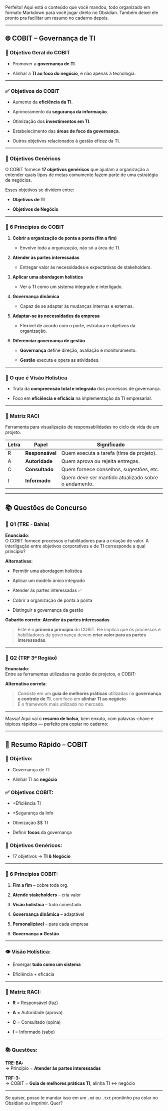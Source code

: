 Perfeito! Aqui está o conteúdo que você mandou, todo organizado em formato Markdown para você jogar direto no Obsidian. Também deixei ele pronto pra facilitar um resumo no caderno depois.

---

## 🌐 COBIT – Governança de TI

### 🎯 Objetivo Geral do COBIT

- Promover a **governança de TI**.
    
- Alinhar a **TI ao foco do negócio**, e não apenas à tecnologia.
    

---

### ✅ Objetivos do COBIT

- Aumento da **eficiência da TI**.
    
- Aprimoramento da **segurança da informação**.
    
- Otimização dos **investimentos em TI**.
    
- Estabelecimento das **áreas de foco da governança**.
    
- Outros objetivos relacionados à gestão eficaz da TI.
    

---

### 📌 Objetivos Genéricos

O COBIT fornece **17 objetivos genéricos** que ajudam a organização a entender quais tipos de metas comumente fazem parte de uma estratégia de negócios.

Esses objetivos se dividem entre:

- **Objetivos de TI**
    
- **Objetivos de Negócio**
    

---

### 🔑 6 Princípios do COBIT

1. **Cobrir a organização de ponta a ponta (fim a fim)**
    
    - Envolve toda a organização, não só a área de TI.
        
2. **Atender às partes interessadas**
    
    - Entregar valor às necessidades e expectativas de stakeholders.
        
3. **Aplicar uma abordagem holística**
    
    - Ver a TI como um sistema integrado e interligado.
        
4. **Governança dinâmica**
    
    - Capaz de se adaptar às mudanças internas e externas.
        
5. **Adaptar-se às necessidades da empresa**
    
    - Flexível de acordo com o porte, estrutura e objetivos da organização.
        
6. **Diferenciar governança de gestão**
    
    - **Governança** define direção, avaliação e monitoramento.
        
    - **Gestão** executa e opera as atividades.
        

---

### 🧠 O que é **Visão Holística**

- Trata da **compreensão total e integrada** dos processos de governança.
    
- Foco em **eficiência e eficácia** na implementação da TI empresarial.
    

---

### 🧩 Matriz RACI

Ferramenta para visualização de responsabilidades no ciclo de vida de um projeto.

|Letra|Papel|Significado|
|---|---|---|
|R|**Responsável**|Quem executa a tarefa (time de projeto).|
|A|**Autoridade**|Quem aprova ou rejeita entregas.|
|C|**Consultado**|Quem fornece conselhos, sugestões, etc.|
|I|**Informado**|Quem deve ser mantido atualizado sobre o andamento.|

---

## 📚 Questões de Concurso

### 🔹 Q1 (TRE - Bahia)

**Enunciado**:  
O COBIT fornece processos e habilitadores para a criação de valor. A interligação entre objetivos corporativos e de TI corresponde a qual princípio?

**Alternativas**:

- Permitir uma abordagem holística
    
- Aplicar um modelo único integrado
    
- Atender às partes interessadas ✅
    
- Cobrir a organização de ponta a ponta
    
- Distinguir a governança da gestão
    

**Gabarito correto**: **Atender às partes interessadas**

> Este é o **primeiro princípio** do COBIT. Ele implica que os processos e habilitadores da governança devem **criar valor para as partes interessadas**.

---

### 🔹 Q2 (TRF 3ª Região)

**Enunciado**:  
Entre as ferramentas utilizadas na gestão de projetos, o COBIT:

**Alternativa correta**:

> Consiste em um **guia de melhores práticas** utilizadas na **governança e controle de TI**, com foco em **alinhar TI ao negócio**.  
> É o framework mais utilizado no mercado.

---

Massa! Aqui vai o **resumo de bolso**, bem enxuto, com palavras-chave e tópicos rápidos — perfeito pra copiar no caderno:

---

## 📌 **Resumo Rápido – COBIT**

### 🎯 Objetivo:

- Governança de TI
    
- Alinhar TI ao **negócio**
    

### ✅ Objetivos COBIT:

- +Eficiência TI
    
- +Segurança da Info
    
- Otimização $$ TI
    
- Definir **focos** da governança
    

### 🧭 Objetivos Genéricos:

- 17 objetivos → **TI & Negócio**
    

---

### 🧩 6 Princípios COBIT:

1. **Fim a fim** – cobre toda org.
    
2. **Atende stakeholders** – cria valor
    
3. **Visão holística** – tudo conectado
    
4. **Governança dinâmica** – adaptável
    
5. **Personalizável** – para cada empresa
    
6. **Governança ≠ Gestão**
    

---

### 👁️ Visão Holística:

- Enxergar **tudo como um sistema**
    
- Eficiência + eficácia
    

---

### 🔄 Matriz RACI:

- **R** = Responsável (faz)
    
- **A** = Autoridade (aprova)
    
- **C** = Consultado (opina)
    
- **I** = Informado (sabe)
    

---

### 📚 Questões:

**TRE-BA:**  
→ Princípio = **Atender às partes interessadas**

**TRF-3:**  
→ COBIT = **Guia de melhores práticas TI**, alinha TI ↔ negócio

---

Se quiser, posso te mandar isso em um `.md` ou `.txt` prontinho pra colar no Obsidian ou imprimir. Quer?
